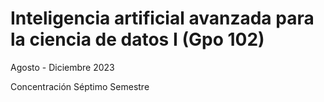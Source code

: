 # Inteligencia artificial avanzada para la ciencia de datos I (Gpo 102)
Agosto - Diciembre 2023

Concentración Séptimo Semestre
